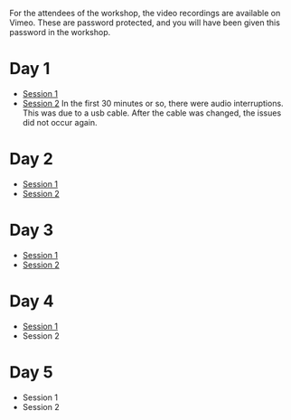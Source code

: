 For the attendees of the workshop, the video recordings are available on Vimeo.
These are password protected, and you will have been given this password in the workshop.

# Day 1

* [Session 1](https://vimeo.com/664403956)
* [Session 2](https://vimeo.com/664487047) In the first 30 minutes or so, there were audio interruptions. This was due to a usb cable. After the cable was changed, the issues did not occur again.

# Day 2

* [Session 1](https://vimeo.com/664932064)
* [Session 2](https://vimeo.com/665221825)

# Day 3

* [Session 1](https://vimeo.com/665329518)
* [Session 2](https://vimeo.com/665385379)

# Day 4

* [Session 1](https://vimeo.com/665755356)
* Session 2

# Day 5

* Session 1
* Session 2
